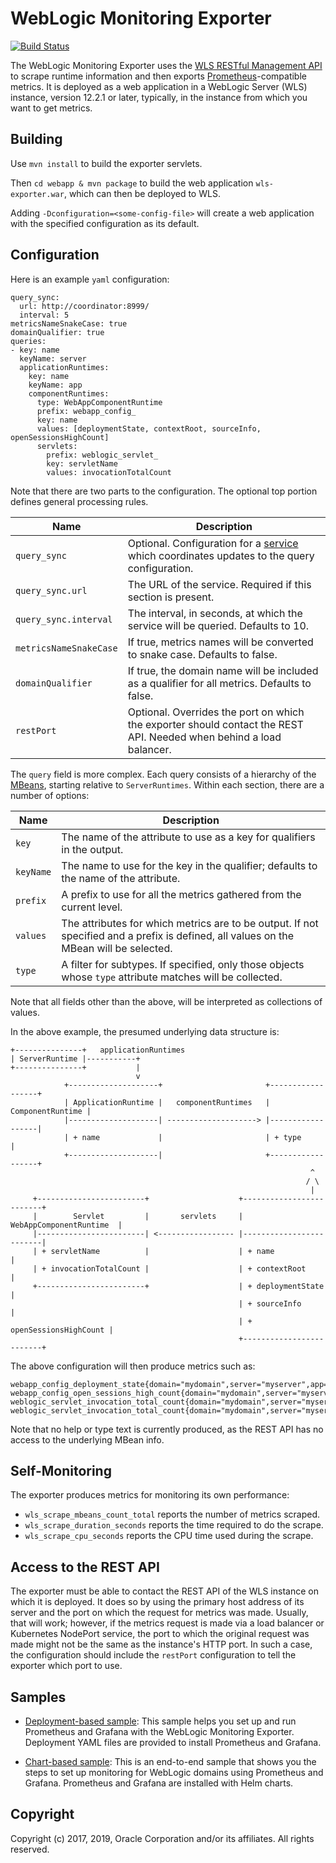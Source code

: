 WebLogic Monitoring Exporter
=====

[![Build Status](https://travis-ci.org/oracle/weblogic-monitoring-exporter.svg?branch=master)](https://travis-ci.org/oracle/weblogic-monitoring-exporter)

The WebLogic Monitoring Exporter uses the [WLS RESTful Management API](https://docs.oracle.com/middleware/1221/wls/WLRUR/overview.htm#WLRUR111) to scrape runtime information and then exports [Prometheus](http://prometheus.io)-compatible metrics.
It is deployed as a web application in a WebLogic Server (WLS) instance, version 12.2.1 or later, typically, in the instance from which you want to get metrics.

## Building

Use `mvn install` to build the exporter servlets.

Then `cd webapp & mvn package` to build the web application `wls-exporter.war`, which can then be deployed to WLS.

Adding `-Dconfiguration=<some-config-file>` will create a web application with the specified configuration as its default.

## Configuration
Here is an example `yaml` configuration:
```
query_sync:
  url: http://coordinator:8999/
  interval: 5
metricsNameSnakeCase: true
domainQualifier: true
queries:
- key: name
  keyName: server
  applicationRuntimes:
    key: name
    keyName: app
    componentRuntimes:
      type: WebAppComponentRuntime
      prefix: webapp_config_
      key: name
      values: [deploymentState, contextRoot, sourceInfo, openSessionsHighCount]
      servlets:
        prefix: weblogic_servlet_
        key: servletName
        values: invocationTotalCount
```
Note that there are two parts to the configuration. The optional top portion defines general processing rules.

| Name | Description |
| --- | --- |
| `query_sync` | Optional. Configuration for a [service](config_coordinator/README.md) which coordinates updates to the query configuration. |
| `query_sync.url` | The URL of the service. Required if this section is present. |
| `query_sync.interval` | The interval, in seconds, at which the service will be queried. Defaults to 10. |
| `metricsNameSnakeCase` | If true, metrics names will be converted to snake case. Defaults to false. |
| `domainQualifier` | If true, the domain name will be included as a qualifier for all metrics. Defaults to false. |
| `restPort` | Optional. Overrides the port on which the exporter should contact the REST API. Needed when behind a load balancer. |

The `query` field is more complex. Each query consists of a hierarchy of the [MBeans](https://docs.oracle.com/middleware/1221/wls/WLMBR/core/index.html), starting relative to `ServerRuntimes`.
Within each section, there are a number of options:

| Name | Description |
| --- | --- |
| `key` | The name of the attribute to use as a key for qualifiers in the output. |
| `keyName` | The name to use for the key in the qualifier; defaults to the name of the attribute. |
| `prefix` | A prefix to use for all the metrics gathered from the current level. |
| `values` | The attributes for which metrics are to be output. If not specified and a prefix is defined, all values on the MBean will be selected. |
| `type` | A filter for subtypes. If specified, only those objects whose `type` attribute matches will be collected. |

Note that all fields other than the above, will be interpreted as collections of values.

In the above example, the presumed underlying data structure is:
```
+---------------+   applicationRuntimes     
| ServerRuntime |-----------+                 
+---------------+           |
                            v
            +--------------------+                       +------------------+
            | ApplicationRuntime |   componentRuntimes   | ComponentRuntime |
            |--------------------| --------------------> |------------------|
            | + name             |                       | + type           |
            +--------------------|                       +------------------+
                                                                   ^
                                                                  / \
                                                                   |
     +------------------------+                    +-------------------------+
     |        Servlet         |       servlets     | WebAppComponentRuntime  |
     |------------------------| <----------------- |-------------------------|
     | + servletName          |                    | + name                  |
     | + invocationTotalCount |                    | + contextRoot           |
     +------------------------+                    | + deploymentState       |
                                                   | + sourceInfo            |
                                                   | + openSessionsHighCount |
                                                   +-------------------------+
```                                                             
 The above configuration will then produce metrics such as:

```
webapp_config_deployment_state{domain="mydomain",server="myserver",app="myapp",name="aWebApp"}                                                             
webapp_config_open_sessions_high_count{domain="mydomain",server="myserver",app="myapp",name="aWebApp"}
weblogic_servlet_invocation_total_count{domain="mydomain",server="myserver",app="myapp",name="aWebApp",servletName="servlet1"}                                                             
weblogic_servlet_invocation_total_count{domain="mydomain",server="myserver",app="myapp",name="aWebApp",servletName="simpleServlet"}                                                             
```                                                             
Note that no help or type text is currently produced, as the REST API has no access to the underlying MBean info.


## Self-Monitoring

The exporter produces metrics for monitoring its own performance:

- `wls_scrape_mbeans_count_total` reports the number of metrics scraped.
- `wls_scrape_duration_seconds` reports the time required to do the scrape.
- `wls_scrape_cpu_seconds` reports the CPU time used during the scrape.


## Access to the REST API

The exporter must be able to contact the REST API of the WLS instance on which it is deployed. It does so by using
the primary host address of its server and the port on which the request for metrics was made. Usually, that will work;
however, if the metrics request is made via a load balancer or Kubernetes NodePort service, the port to which the
original request was made might not be the same as the instance's HTTP port. In such a case, the configuration should
include the `restPort` configuration to tell the exporter which port to use.


## Samples

* [Deployment-based sample](samples/kubernetes/deployments): This sample helps you set up and run Prometheus and Grafana with the WebLogic Monitoring Exporter. Deployment YAML files are provided to install Prometheus and Grafana.

* [Chart-based sample](samples/kubernetes/end2end): This is an end-to-end sample that shows you the steps to set up monitoring for WebLogic domains using Prometheus and Grafana. Prometheus and Grafana are installed with Helm charts.


## Copyright

 Copyright (c) 2017, 2019, Oracle Corporation and/or its affiliates. All rights reserved.
